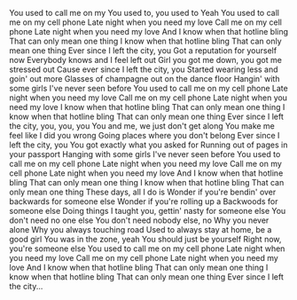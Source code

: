 You used to call me on my
You used to, you used to
Yeah
You used to call me on my cell phone
Late night when you need my love
Call me on my cell phone
Late night when you need my love
And I know when that hotline bling
That can only mean one thing
I know when that hotline bling
That can only mean one thing
Ever since I left the city, you
Got a reputation for yourself now
Everybody knows and I feel left out
Girl you got me down, you got me stressed out
Cause ever since I left the city, you
Started wearing less and goin' out more
Glasses of champagne out on the dance floor
Hangin' with some girls I've never seen before
You used to call me on my cell phone
Late night when you need my love
Call me on my cell phone
Late night when you need my love
I know when that hotline bling
That can only mean one thing
I know when that hotline bling
That can only mean one thing
Ever since I left the city, you, you, you
You and me, we just don't get along
You make me feel like I did you wrong
Going places where you don't belong
Ever since I left the city, you
You got exactly what you asked for
Running out of pages in your passport
Hanging with some girls I've never seen before
You used to call me on my cell phone
Late night when you need my love
Call me on my cell phone
Late night when you need my love
And I know when that hotline bling
That can only mean one thing
I know when that hotline bling
That can only mean one thing
These days, all I do is
Wonder if you're bendin' over backwards for someone else
Wonder if you're rolling up a Backwoods for someone else
Doing things I taught you, gettin' nasty for someone else
You don't need no one else
You don't need nobody else, no
Why you never alone
Why you always touching road
Used to always stay at home, be a good girl
You was in the zone, yeah
You should just be yourself
Right now, you're someone else
You used to call me on my cell phone
Late night when you need my love
Call me on my cell phone
Late night when you need my love
And I know when that hotline bling
That can only mean one thing
I know when that hotline bling
That can only mean one thing
Ever since I left the city...